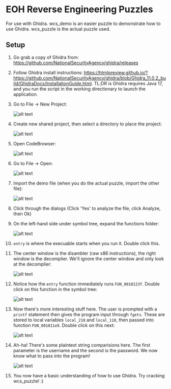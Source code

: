 # EOH Reverse Engineering Puzzles

For use with Ghidra. wcs_demo is an easier puzzle to demonstrate how to use Ghidra. wcs_puzzle is the actual puzzle used.

## Setup

1. Go grab a copy of Ghidra from: https://github.com/NationalSecurityAgency/ghidra/releases

2. Follow Ghidra install instructions: https://htmlpreview.github.io/?https://github.com/NationalSecurityAgency/ghidra/blob/Ghidra_11.0.2_build/GhidraDocs/InstallationGuide.html. TL;DR is Ghidra requires Java 17, and you run the script in the working directionary to launch the application.

3. Go to File -> New Project:

    ![alt text](docs/step3.png)

4. Create new shared project, then select a directory to place the project:

    ![alt text](docs/step4.png)

5. Open CodeBrowser:

    ![alt text](docs/step5.png)

6. Go to File -> Open:

    ![alt text](docs/step6.png)

7. Import the demo file (when you do the actual puzzle, import the other file):

    ![alt text](docs/step7.png)

8. Click through the dialogs (Click 'Yes' to analyze the file, click Analyze, then Ok)

9. On the left-hand side under symbol tree, expand the functions folder:

    ![alt text](docs/step9.png)

10. `entry` is where the execuable starts when you run it. Double click this.

11. The center window is the disambler (raw x86 instructions), the right window is the decomplier. We'll ignore the center window and only look at the decomplier:

    ![alt text](docs/step11.png)

12. Notice how the `entry` function immediately runs `FUN_0010123f`. Double click on this function in the symbol tree:

    ![alt text](docs/step12.png)

13. Now there's more interesting stuff here. The user is prompted with a `printf` statement then gives the program input through `fgets`. These are stored to local variables `local_218` and `local_118`, then passed into function `FUN_001011e9`. Double click on this next:

    ![alt text](docs/step13.png)

14. Ah-ha! There's some plaintext string comparisions here. The first parameter is the username and the second is the password. We now know what to pass into the program!

    ![alt text](docs/step14.png)

15. You now have a basic understanding of how to use Ghidra. Try cracking wcs_puzzle! :)